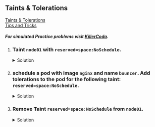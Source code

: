 ## Taints & Tolerations

[Taints & Tolerations](https://kubernetes.io/docs/concepts/scheduling-eviction/taint-and-toleration/)
</br>
[Tips and Tricks](https://github.com/atul-ram/killercoda-scenarios/blob/master/tips_and_tricks.md)

##### For simulated Practice problems visit [KillerCoda](https://killercoda.com/amitk).

1. ### Taint `node01` with `reserved=space:NoSchedule`.

    <details><summary>Solution</summary>
      <p>

      ```bash
      k taint nodes node01 reserved=space:NoSchedule
      ```

      </p>
    </details>

1. ### schedule a pod with image `nginx` and name `bouncer`. Add tolerations to the pod for the following taint: `reserved=space:NoSchedule`.

    <details><summary>Solution</summary>
      <p>

      ```bash
      # generate required pod yaml
      k run bouncer --image=nginx --dry-run=client -o yaml > pod.yaml

      # add service account name
      apiVersion: v1
      kind: Pod
      metadata:
        creationTimestamp: null
        labels:
          run: bouncer
        name: bouncer
      spec:
        tolerations:
          - key: "reserved"
            operator: "Equal"
            value: "space"
            effect: "NoSchedule"
        containers:
        - image: nginx
          name: bouncer
          resources: {}
        dnsPolicy: ClusterFirst
        restartPolicy: Always
      ```

      </p>
    </details>

1. ### Remove Taint `reserved=space:NoSchedule` from `node01`.

    <details><summary>Solution</summary>
      <p>

      ```bash
      k taint nodes node01 reserved=space:NoSchedule-
      ```

      </p>
    </details>
